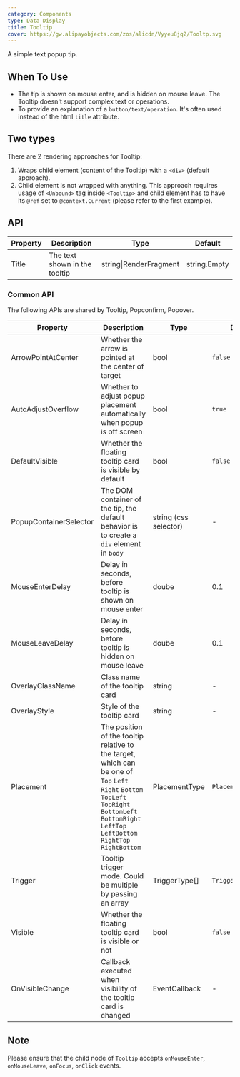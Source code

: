 ```yaml
---
category: Components
type: Data Display
title: Tooltip
cover: https://gw.alipayobjects.com/zos/alicdn/Vyyeu8jq2/Tooltp.svg
---
```


A simple text popup tip.

## When To Use

- The tip is shown on mouse enter, and is hidden on mouse leave. The Tooltip doesn't support complex text or operations.
- To provide an explanation of a `button/text/operation`. It's often used instead of the html `title` attribute.

## Two types

There are 2 rendering approaches for Tooltip:  
1. Wraps child element (content of the Tooltip) with a ```<div>``` (default approach).
2. Child element is not wrapped with anything. This approach requires usage of ```<Unbound>``` tag inside ```<Tooltip>``` and child element has to have its ```@ref``` set to ```@context.Current``` (please refer to the first example).

## API

| Property | Description                   | Type                               | Default |
| -------- | ----------------------------- | ---------------------------------- | ------- |
| Title    | The text shown in the tooltip | string\|RenderFragment | string.Empty      |

### Common API

The following APIs are shared by Tooltip, Popconfirm, Popover.

| Property | Description | Type | Default | Version |
| --- | --- | --- | --- | --- |
| ArrowPointAtCenter | Whether the arrow is pointed at the center of target | bool | `false` |  |
| AutoAdjustOverflow | Whether to adjust popup placement automatically when popup is off screen | bool | `true` |  |
| DefaultVisible | Whether the floating tooltip card is visible by default | bool | `false` |  |
| PopupContainerSelector | The DOM container of the tip, the default behavior is to create a `div` element in `body` | string (css selector) | -                   |  |
| MouseEnterDelay | Delay in seconds, before tooltip is shown on mouse enter | doube | 0.1 |  |
| MouseLeaveDelay | Delay in seconds, before tooltip is hidden on mouse leave | doube | 0.1 |  |
| OverlayClassName | Class name of the tooltip card | string | - |  |
| OverlayStyle | Style of the tooltip card | string | - |  |
| Placement | The position of the tooltip relative to the target, which can be one of `Top` `Left` `Right` `Bottom` `TopLeft` `TopRight` `BottomLeft` `BottomRight` `LeftTop` `LeftBottom` `RightTop` `RightBottom` | PlacementType | `PlacementType.Top` |  |
| Trigger | Tooltip trigger mode. Could be multiple by passing an array | TriggerType[] | `TriggerType.Hover` |  |
| Visible | Whether the floating tooltip card is visible or not | bool | `false` |  |
| OnVisibleChange | Callback executed when visibility of the tooltip card is changed | EventCallback<bool>   | - |  |

## Note

Please ensure that the child node of `Tooltip` accepts `onMouseEnter`, `onMouseLeave`, `onFocus`, `onClick` events.
